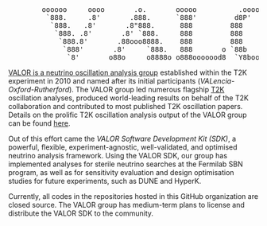 <pre>
        oooooo     oooo       .o.       ooooo          .oooooo.   ooooooooo.         
         `888.     .8'       .888.      `888'         d8P'  `Y8b  `888   `Y88.       
          `888.   .8'       .8"888.      888         888      888  888   .d88'       
           `888. .8'       .8' `888.     888         888      888  888ooo88P'        
            `888.8'       .88ooo8888.    888         888      888  888`88b.          
             `888'       .8'     `888.   888       o `88b    d88'  888  `88b.        
              `8'       o88o     o8888o o888ooooood8  `Y8bood8P'  o888o  o888o     
</pre>

[VALOR is a neutrino oscillation analysis group](https://valor.pp.rl.ac.uk) 
established within the T2K experiment in 2010 and named after its initial participants (*VALencia-Oxford-Rutherford*). 
The VALOR group led numerous flagship [T2K](https://t2k-experiment.org/) oscillation analyses, 
produced world-leading results on behalf of the T2K collaboration and contributed to most published T2K oscillation papers. 
Details on the prolific T2K oscillation analysis output of the VALOR group can be found [here](https://hep.ph.liv.ac.uk/~costasa/valor/#results_t2k).

Out of this effort came the *VALOR Software Development Kit (SDK)*, 
a powerful, flexible, experiment-agnostic, well-validated, and optimised neutrino analysis framework. 
Using the VALOR SDK, our group has implemented analyses for sterile neutrino searches at the Fermilab SBN program,
as well as for sensitivity evaluation and design optimisation studies for future experiments, such as DUNE and HyperK.

Currently, all codes in the repositories hosted in this GitHub organization are closed source.
The VALOR group has medium-term plans to license and distribute the VALOR SDK to the community.

<!--

**Here are some ideas to get you started:**

🙋‍♀️ A short introduction - what is your organization all about?
🌈 Contribution guidelines - how can the community get involved?
👩‍💻 Useful resources - where can the community find your docs? Is there anything else the community should know?
🍿 Fun facts - what does your team eat for breakfast?
🧙 Remember, you can do mighty things with the power of [Markdown](https://docs.github.com/github/writing-on-github/getting-started-with-writing-and-formatting-on-github/basic-writing-and-formatting-syntax)
-->
